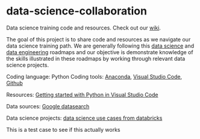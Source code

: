 # data-science-collaboration
Data science training code and resources. Check out our [wiki](https://github.com/galileia/data-science-collaboration/wiki).

The goal of this project is to share code and resources as we navigate our data science training path. 
We are generally following this [data science](https://github.com/boringPpl/data-science-roadmap) and [data engineering](https://github.com/boringPpl/data-engineer-roadmap) roadmaps and our objective is demonstrate knowledge of the skills illustrated in these roadmaps by working through relevant data science projects. 

Coding language: Python 
Coding tools: [Anaconda](https://www.anaconda.com/products/individual), [Visual Studio Code](https://code.visualstudio.com), [Github](https://github.com)

Resources: [Getting started with Python in Visual Studio Code](https://youtu.be/7EXd4_ttIuw)

Data sources: [Google datasearch](https://datasetsearch.research.google.com)

Data science projects: [data science use cases from databricks](https://databricks.com/p/ebook/the-big-book-of-data-science-use-cases)

This is a test case to see if this actually works
